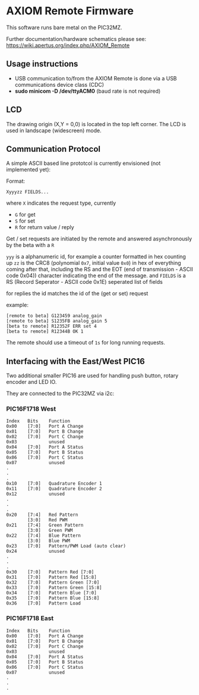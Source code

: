 # AXIOM Remote Firmware
This software runs bare metal on the PIC32MZ. 

Further documentation/hardware schematics please see:
https://wiki.apertus.org/index.php/AXIOM_Remote

## Usage instructions

- USB communication to/from the AXIOM Remote is done via a USB communications device class (CDC)
- **sudo minicom -D /dev/ttyACM0** (baud rate is not required)

## LCD
The drawing origin (X,Y = 0,0) is located in the top left corner. The LCD is used in landscape (widescreen) mode.

## Communication Protocol
A simple ASCII based line prototcol is currently envisioned (not implemented yet):

Format:
```
Xyyyzz FIELDS...
```

where `X` indicates the request type, currently
- `G` for get
- `S` for set
- `R` for return value / reply

Get / set requests are initiated by the remote and answered asynchronously by the beta with a `R`

`yyy` is a alphanumeric id, for example a counter formatted in hex counting up
`zz` is the CRC8 (polynomial `0x7`, initial value `0x0`) in hex of everything coming after that, including the RS and the EOT (end of transmission - ASCII code 0x04)) character indicating the end of the message.
and `FIELDS` is a RS (Record Seperator - ASCII code 0x1E) seperated list of fields

for replies the id matches the id of the (get or set) request

example:
```
[remote to beta] G123459 analog_gain
[remote to beta] S1235FB analog_gain 5
[beta to remote] R12352F ERR set 4
[beta to remote] R12344B OK 1
```

The remote should use a timeout of `1s` for long running requests.

## Interfacing with the East/West PIC16
Two additional smaller PIC16 are used for handling push button, rotary encoder and LED IO.

They are connected to the PIC32MZ via i2c:
### PIC16F1718 West
    Index   Bits    Function
    0x00    [7:0]   Port A Change
    0x01    [7:0]   Port B Change
    0x02    [7:0]   Port C Change
    0x03            unused
    0x04    [7:0]   Port A Status
    0x05    [7:0]   Port B Status
    0x06    [7:0]   Port C Status
    0x07            unused
    .
    .
    .
    0x10    [7:0]   Quadrature Encoder 1
    0x11    [7:0]   Quadrature Encoder 2
    0x12            unused
    .
    .
    .
    0x20    [7:4]   Red Pattern
            [3:0]   Red PWM
    0x21    [7:4]   Green Pattern
            [3:0]   Green PWM
    0x22    [7:4]   Blue Pattern
            [3:0]   Blue PWM
    0x23    [7:0]   Pattern/PWM Load (auto clear)
    0x24            unused
    .
    .
    .
    0x30    [7:0]   Pattern Red [7:0]
    0x31    [7:0]   Pattern Red [15:8]
    0x32    [7:0]   Pattern Green [7:0]
    0x33    [7:0]   Pattern Green [15:8]
    0x34    [7:0]   Pattern Blue [7:0]
    0x35    [7:0]   Pattern Blue [15:8]
    0x36    [7:0]   Pattern Load

### PIC16F1718 East
    Index   Bits    Function
    0x00    [7:0]   Port A Change
    0x01    [7:0]   Port B Change
    0x02    [7:0]   Port C Change
    0x03            unused
    0x04    [7:0]   Port A Status
    0x05    [7:0]   Port B Status
    0x06    [7:0]   Port C Status
    0x07            unused
    .
    .
    .

